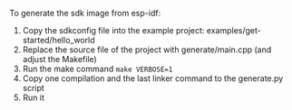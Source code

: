 To generate the sdk image from esp-idf:
1. Copy the sdkconfig file into the example project: examples/get-started/hello_world
2. Replace the source file of the project with generate/main.cpp (and adjust the Makefile)
3. Run the make command `make VERBOSE=1`
4. Copy one compilation and the last linker command to the generate.py script
5. Run it
